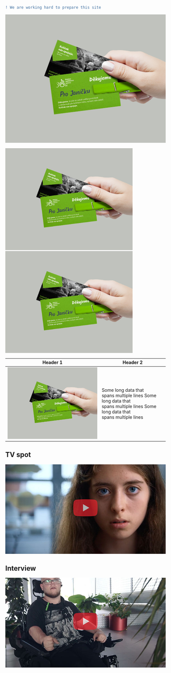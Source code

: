 ```diff
! We are working hard to prepare this site
```
 ![Work hard.](./img/card.jpg)
 
<img src="./img/card.jpg" alt="card" width="400"/> <img src="./img/card.jpg" alt="card" width="400"/>


| Header 1  | Header 2 |
| --------  | -------- |
| <img src="./img/card.jpg" alt="card" width="400"/> | Some long data that <br /> spans multiple lines Some long data that <br /> spans multiple lines Some long data that <br /> spans multiple lines |

## TV spot ##
[![NJU_TV_spot](./img/youtubespot_2.jpg)](http://www.youtube.com/watch?v=-Zy0uLBJQ4w "TV_spot")

## Interview ##
[![interview](./img/inter_2.jpg)](https://www.youtube.com/watch?v=5RJ_7pBZ2uE&t "interview")
